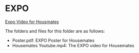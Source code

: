 # EXPO

[Expo Video for Housmates](https://youtu.be/EKHBSMUGMCI)

The folders and files for this folder are as follows:

- Poster.pdf: EXPO Poster for Housemates
- Housemates Youtube.mp4: The EXPO video for Housemates
